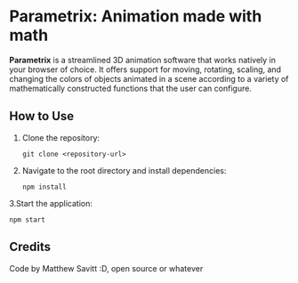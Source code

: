 # Parametrix: Animation made with math

**Parametrix** is a streamlined 3D animation software that works natively in your browser of choice. It offers support for moving, rotating, scaling, and changing the colors of objects animated in a scene according to a variety of mathematically constructed functions that the user can configure.

## How to Use

1. Clone the repository:
   ```
   git clone <repository-url>
   ```
2. Navigate to the root directory and install dependencies:
   ```
   npm install
   ```
3.Start the application:
   ```
   npm start
   ```


## Credits
Code by Matthew Savitt :D, open source or whatever